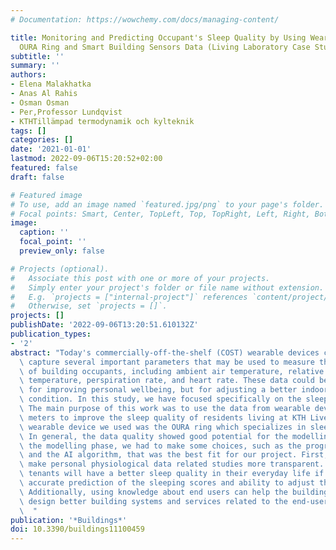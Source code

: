 ```yaml
---
# Documentation: https://wowchemy.com/docs/managing-content/

title: Monitoring and Predicting Occupant's Sleep Quality by Using Wearable Device
  OURA Ring and Smart Building Sensors Data (Living Laboratory Case Study)
subtitle: ''
summary: ''
authors:
- Elena Malakhatka
- Anas Al Rahis
- Osman Osman
- Per,Professor Lundqvist
- KTHTillämpad termodynamik och kylteknik
tags: []
categories: []
date: '2021-01-01'
lastmod: 2022-09-06T15:20:52+02:00
featured: false
draft: false

# Featured image
# To use, add an image named `featured.jpg/png` to your page's folder.
# Focal points: Smart, Center, TopLeft, Top, TopRight, Left, Right, BottomLeft, Bottom, BottomRight.
image:
  caption: ''
  focal_point: ''
  preview_only: false

# Projects (optional).
#   Associate this post with one or more of your projects.
#   Simply enter your project's folder or file name without extension.
#   E.g. `projects = ["internal-project"]` references `content/project/deep-learning/index.md`.
#   Otherwise, set `projects = []`.
projects: []
publishDate: '2022-09-06T13:20:51.610132Z'
publication_types:
- '2'
abstract: "Today's commercially-off-the-shelf (COST) wearable devices can unobtrusively\
  \ capture several important parameters that may be used to measure the indoor comfort\
  \ of building occupants, including ambient air temperature, relative humidity, skin\
  \ temperature, perspiration rate, and heart rate. These data could be used not only\
  \ for improving personal wellbeing, but for adjusting a better indoor environment\
  \ condition. In this study, we have focused specifically on the sleeping phase.\
  \ The main purpose of this work was to use the data from wearable devices and smart\
  \ meters to improve the sleep quality of residents living at KTH Live-in-Lab. The\
  \ wearable device we used was the OURA ring which specializes in sleep monitoring.\
  \ In general, the data quality showed good potential for the modelling phase. For\
  \ the modelling phase, we had to make some choices, such as the programming language\
  \ and the AI algorithm, that was the best fit for our project. First, it aims to\
  \ make personal physiological data related studies more transparent. Secondly, the\
  \ tenants will have a better sleep quality in their everyday life if they have an\
  \ accurate prediction of the sleeping scores and ability to adjust the built environment.\
  \ Additionally, using knowledge about end users can help the building owners to\
  \ design better building systems and services related to the end-user's wellbeing.\
  \  "
publication: '*Buildings*'
doi: 10.3390/buildings11100459
---
```


